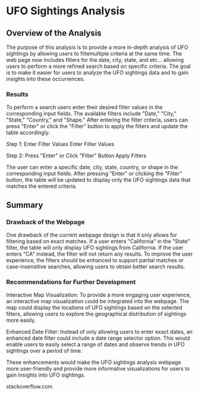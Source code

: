 # UFO Sightings Analysis

## Overview of the Analysis
The purpose of this analysis is to provide a more in-depth analysis of UFO sightings by allowing users to filtemultiple criteria at the same time. The web page now includes filters for the date, city, state, and etc... allowing users to perform a more refined search based on specific criteria. The goal is to make it easier for users to analyze the UFO sightings data and to gain insights into these occurrences.


### Results
To perform a search users enter their desired filter values in the corresponding input fields. The available filters include "Date," "City," "State," "Country," and "Shape." After entering the filter criteria, users can press "Enter" or click the "Filter" button to apply the filters and update the table accordingly. 

Step 1: Enter Filter Values
Enter Filter Values

Step 2: Press "Enter" or Click "Filter" Button
Apply Filters

The user can enter a specific date, city, state, country, or shape in the corresponding input fields. After pressing "Enter" or clicking the "Filter" button, the table will be updated to display only the UFO sightings data that matches the entered criteria.


## Summary

### Drawback of the Webpage
One drawback of the current webpage design is that it only allows for filtering based on exact matches. If a user enters "California" in the "State" filter, the table will only display UFO sightings from California. If the user enters "CA" instead, the filter will not return any results. To improve the user experience, the filters should be enhanced to support partial matches or case-insensitive searches, allowing users to obtain better search results.

### Recommendations for Further Development
Interactive Map Visualization: To provide a more engaging user experience, an interactive map visualization could be integrated into the webpage. The map could display the locations of UFO sightings based on the selected filters, allowing users to explore the geographical distribution of sightings more easily.

Enhanced Date Filter: Instead of only allowing users to enter exact dates, an enhanced date filter could include a date range selector option. This would enable users to easily select a range of dates and observe trends in UFO sightings over a period of time.

These enhancements would make the UFO sightings analysis webpage more user-friendly and provide more informative visualizations for users to gain insights into UFO sightings.


stackoverflow.com

